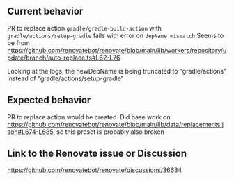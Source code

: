 ## Current behavior

PR to replace action `gradle/gradle-build-action` with `gradle/actions/setup-gradle` fails with error on `depName mismatch`
Seems to be from https://github.com/renovatebot/renovate/blob/main/lib/workers/repository/update/branch/auto-replace.ts#L62-L76

Looking at the logs, the newDepName is being truncated to "gradle/actions" instead of "gradle/actions/setup-gradle"

## Expected behavior

PR to replace action would be created. 
Did base work on https://github.com/renovatebot/renovate/blob/main/lib/data/replacements.json#L674-L685, so this preset is probably also broken

## Link to the Renovate issue or Discussion

https://github.com/renovatebot/renovate/discussions/36634
